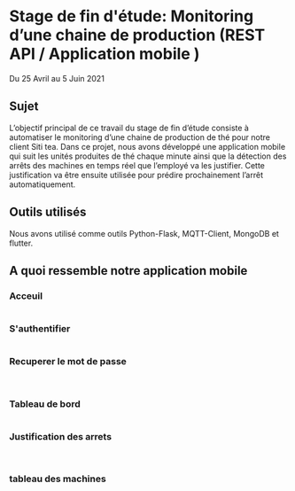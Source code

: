 # Stage de fin d'étude: Monitoring d’une chaine de  production (REST API / Application mobile )
Du 25 Avril au 5 Juin 2021

## Sujet
L’objectif principal de ce travail du stage de fin d’étude consiste à automatiser le monitoring d’une chaine de production de thé pour notre client Siti tea. Dans ce projet, nous avons  développé une application mobile qui suit les unités produites de thé chaque minute ainsi que la détection des arrêts des machines en temps réel  que l’employé va les justifier.  Cette justification va être ensuite utilisée pour prédire prochainement l’arrêt automatiquement.  

## Outils utilisés
Nous avons utilisé comme outils Python-Flask, MQTT-Client, MongoDB et flutter.

## A quoi ressemble notre application mobile

### Acceuil
<img src="1.PNG" alt="" />

### S'authentifier
<img src="2.PNG" alt="" />

### Recuperer le mot de passe
<img src="3.PNG" alt="" />
<img src="4.PNG" alt="" />

### Tableau de bord
<img src="5.PNG" alt="" />

### Justification des arrets
<img src="6.PNG" alt="" />
<img src="7.PNG" alt="" />
<img src="8.PNG" alt="" />

### tableau des machines
<img src="9.PNG" alt="" />









